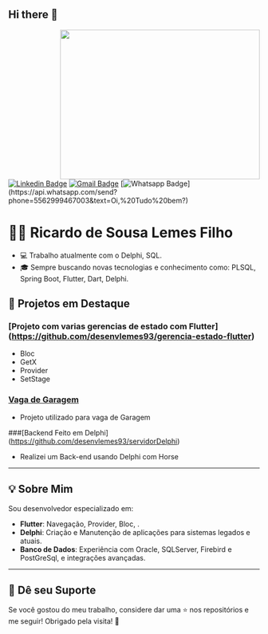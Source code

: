 ## Hi there 👋

<img align="right" width="400" height="300" src="https://giphy.com/gifs/code-matrix-wallpaper-A06UFEx8jxEwU">

[![Linkedin Badge](https://img.shields.io/badge/-LinkedIn-blue?style=flat-square&logo=Linkedin&logoColor=white&link=https://www.linkedin.com/in/ricardolemesf/)](https://www.linkedin.com/in/ricardolemesf/) 
 [![Gmail Badge](https://img.shields.io/badge/-Gmail-c14438?style=flat-square&logo=Gmail&logoColor=white&link=mailto:lemesricardo93@gmail.com)](mailto:lemesricardo93@gmail.com)
 [![Whatsapp Badge](https://img.shields.io/badge/-Whatsapp-4CA143?style=flat-square&labelColor=4CA143&logo=whatsapp&logoColor=white&link=https://api.whatsapp.com/send?phone=5562999467003&text=Oi,%20Tudo%20bem?)](https://api.whatsapp.com/send?phone=5562999467003&text=Oi,%20Tudo%20bem?)

# 🧑‍💻 Ricardo de Sousa Lemes Filho


- 💻 Trabalho atualmente com o Delphi, SQL. 
- 🎓 Sempre buscando novas tecnologias e conhecimento como: PLSQL,  Spring Boot, Flutter, Dart, Delphi.

## 📁 Projetos em Destaque

### [Projeto com varias gerencias de estado com Flutter] (https://github.com/desenvlemes93/gerencia-estado-flutter)
- Bloc
- GetX
- Provider
- SetStage

### [Vaga de Garagem](https://github.com/desenvlemes93/vaga_garagem_comBloc)
- Projeto utilizado para vaga de Garagem

###[Backend Feito em Delphi] (https://github.com/desenvlemes93/servidorDelphi)
- Realizei um Back-end usando Delphi com Horse

---

## 💡 Sobre Mim

Sou desenvolvedor especializado em:
- **Flutter**: Navegação, Provider, Bloc, .
- **Delphi**: Criação e Manutenção de aplicações para sistemas legados e atuais.
- **Banco de Dados**: Experiência com Oracle, SQLServer, Firebird e PostGreSql, e integrações avançadas.

---
## 🌟 Dê seu Suporte

Se você gostou do meu trabalho, considere dar uma ⭐ nos repositórios e me seguir! Obrigado pela visita! 🙌

<!--
**lemesricardo93/lemesricardo93** is a ✨ _special_ ✨ repository because its `README.md` (this file) appears on your GitHub profile.

Here are some ideas to get you started:

- 🔭 I’m currently working on ...
- 🌱 I’m currently learning ...
- 👯 I’m looking to collaborate on ...
- 🤔 I’m looking for help with ...
- 💬 Ask me about ...
- 📫 How to reach me: ...
- 😄 Pronouns: ...
- ⚡ Fun fact: ...
-->
